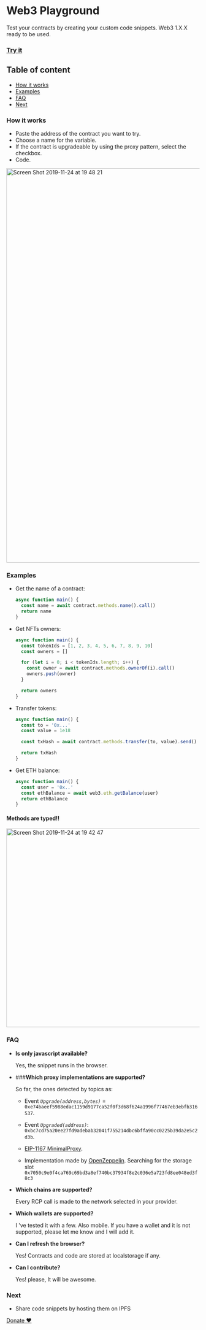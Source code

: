 # Web3 Playground

Test your contracts by creating your custom code snippets. Web3 1.X.X ready to be used.

### [Try it](https://web3playground.io)

## Table of content

- [How it works](#how-it-works)
- [Examples](#examples)
- [FAQ](#faq)
- [Next](#next)

### How it works

- Paste the address of the contract you want to try.
- Choose a name for the variable.
- If the contract is upgradeable by using the proxy pattern, select the checkbox.
- Code.

<img width="1028" alt="Screen Shot 2019-11-24 at 19 48 21" src="https://user-images.githubusercontent.com/7549152/69502939-61ddf780-0ef3-11ea-9dc3-8ec3e5cded25.png">

### Examples

- Get the name of a contract:

  ```typescript
  async function main() {
    const name = await contract.methods.name().call()
    return name
  }
  ```

- Get NFTs owners:

  ```typescript
  async function main() {
    const tokenIds = [1, 2, 3, 4, 5, 6, 7, 8, 9, 10]
    const owners = []

    for (let i = 0; i < tokenIds.length; i++) {
      const owner = await contract.methods.ownerOf(i).call()
      owners.push(owner)
    }

    return owners
  }
  ```

- Transfer tokens:

  ```typescript
  async function main() {
    const to = '0x...'
    const value = 1e18

    const txHash = await contract.methods.transfer(to, value).send()

    return txHash
  }
  ```

- Get ETH balance:

  ```typescript
  async function main() {
    const user = '0x..'
    const ethBalance = await web3.eth.getBalance(user)
    return ethBalance
  }
  ```

#### Methods are typed!!

<img width="518" alt="Screen Shot 2019-11-24 at 19 42 47" src="https://user-images.githubusercontent.com/7549152/69502861-9a310600-0ef2-11ea-99f8-dc2aa11f37c0.png">

### FAQ

- **Is only javascript available?**

  Yes, the snippet runs in the browser.

- ###**Which proxy implementations are supported?**

  So far, the ones detected by topics as:

  - Event _`Upgrade(address,bytes)`_ = `0xe74baeef5988edac1159d9177ca52f0f3d68f624a1996f77467eb3ebfb316537`.

  - Event _`Upgraded(address)`_: `0xbc7cd75a20ee27fd9adebab32041f755214dbc6bffa90cc0225b39da2e5c2d3b`.

  - [EIP-1167 MinimalProxy](https://github.com/ethereum/EIPs/blob/master/EIPS/eip-1167.md).

  - Implementation made by [OpenZeppelin](https://docs.openzeppelin.com/sdk/2.5/writing-contracts.html). Searching for the storage slot `0x7050c9e0f4ca769c69bd3a8ef740bc37934f8e2c036e5a723fd8ee048ed3f8c3`

- **Which chains are supported?**

  Every RCP call is made to the network selected in your provider.

- **Which wallets are supported?**

  I 've tested it with a few. Also mobile. If you have a wallet and it is not supported, please let me know and I will add it.

- **Can I refresh the browser?**

  Yes! Contracts and code are stored at localstorage if any.

- **Can I contribute?**

  Yes! please, It will be awesome.

### Next

- Share code snippets by hosting them on IPFS

[Donate ❤️](https://etherscan.com/address/0x2FFDbd3e8B682eDC3e7a9ced16Eba60423D3BFb6)
